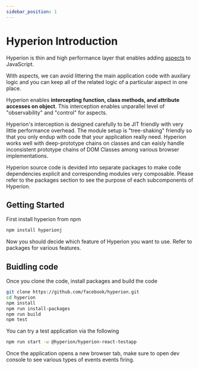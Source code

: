 ```yaml
---
sidebar_position: 1
---
```


# Hyperion Introduction

Hyperion is thin and high performance layer that enables
adding [aspects](https://en.wikipedia.org/wiki/Aspect-oriented_programming) to JavaScript.

With aspects, we can avoid littering the main application code
with auxilary logic and you can keep all of the related logic
of a particular aspect in one place.

Hyperion enables **intercepting function, class methods, and attribute accesses on object**. This interception enables unparallel level of "observability" and "control" for aspects.

Hyperion's interception is designed carefully to be JIT friendly with very little performance overhead. The module setup is "tree-shaking" friendly so that you only endup with code that your application really need. Hyperion works well with deep-prototype chains on classes and can eaisly handle inconsistent prototype chains of DOM Classes among various browser implementations. 

Hyperion source code is devided into separate packages to make code dependencies explicit and corresponding modules very composable. Please refer to the packages section to see the purpose of each subcomponents of Hyperion.

## Getting Started

First install hyperion from npm

```bash
npm install hyperionj
```

Now you should decide which feature of Hyperion you want to use. Refer to packages for various features.

## Buidling code

Once you clone the code, install packages and build the code

```bash
git clone https://github.com/facebook/hyperion.git
cd hyperion
npm install
npm run install-packages
npm run build
npm test
```

You can try a test application via the following
```bash
npm run start -w @hyperion/hyperion-react-testapp
```
Once the application opens a new browser tab, make sure to open
dev console to see various types of events events firing.

